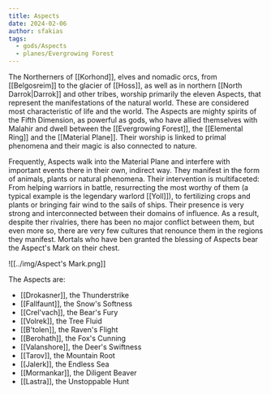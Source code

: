 ```yaml
---
title: Aspects
date: 2024-02-06
author: sfakias
tags:
  - gods/Aspects
  - planes/Evergrowing Forest
---
```


The Northerners of [[Korhond]], elves and nomadic orcs, from [[Belgosreim]] to the glacier of [[Hoss]], as well as in northern [[North Darrok|Darrok]] and other tribes, worship primarily the eleven Aspects, that represent the manifestations of the natural world. These are considered most characteristic of life and the world. The Aspects are mighty spirits of the Fifth Dimension, as powerful as gods, who have allied themselves with Malahir and dwell between the [[Evergrowing Forest]], the [[Elemental Ring]] and the [[Material Plane]]. Their worship is linked to primal phenomena and their magic is also connected to nature.

Frequently, Aspects walk into the Material Plane and interfere with important events there in their own, indirect way. They manifest in the form of animals, plants or natural phenomena. Their intervention is multifaceted: From helping warriors in battle, resurrecting the most worthy of them (a typical example is the legendary warlord [[Yoll]]), to fertilizing crops and plants or bringing fair wind to the sails of ships. Their presence is very strong and  interconnected between their domains of influence. As a result, despite ther rivalries, there has been no major conflict between them, but even more so, there are very few cultures that renounce them in the regions they manifest. Mortals who have ben granted the blessing of Aspects bear the Aspect's Mark on their chest.

![[../img/Aspect's Mark.png]]

The Aspects are:

- [[Drokasner]], the Thunderstrike
- [[Fallfaunt]], the Snow's Softness
- [[Crel'vach]], the Bear's Fury
- [[Volrek]], the Tree Fluid
- [[B'tolen]], the Raven's Flight
- [[Berohath]], the Fox's Cunning
- [[Valanshore]], the Deer's Swiftness
- [[Tarov]], the Mountain Root
- [[Jalerk]], the Endless Sea
- [[Mormankar]], the Diligent Beaver
- [[Lastra]], the Unstoppable Hunt